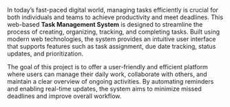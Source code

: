 In today’s fast-paced digital world, managing tasks efficiently is crucial for both individuals and teams to achieve productivity and meet deadlines. This web-based **Task Management System** is designed to streamline the process of creating, organizing, tracking, and completing tasks. Built using modern web technologies, the system provides an intuitive user interface that supports features such as task assignment, due date tracking, status updates, and prioritization.

The goal of this project is to offer a user-friendly and efficient platform where users can manage their daily work, collaborate with others, and maintain a clear overview of ongoing activities. By automating reminders and enabling real-time updates, the system aims to minimize missed deadlines and improve overall workflow.




